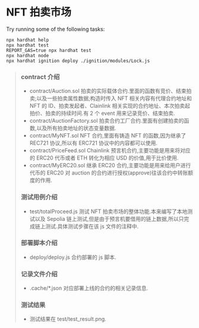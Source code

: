 # NFT 拍卖市场

Try running some of the following tasks:

```shell
npx hardhat help
npx hardhat test
REPORT_GAS=true npx hardhat test
npx hardhat node
npx hardhat ignition deploy ./ignition/modules/Lock.js
```

> ### contract 介绍
>
> - contract/Auction.sol 拍卖的实际载体合约.里面的函数有竞价、结束拍卖;以及一些拍卖属性数据;构造时传入 NFT 相关内容有代理合约地址和 NFT 的 ID、拍卖发起者、Clainlink 相关实现的合约地址、本次拍卖起拍价、拍卖的持续时间.有 2 个 event 用来记录竞价、结束拍卖.
> - contract/AuctionFactory.sol 拍卖合约工厂合约.里面有创建拍卖的函数,以及所有拍卖地址的状态变量数据.
> - contract/MyNFT.sol NFT 合约,里面有铸造 NFT 的函数,因为继承了 REC721 协议,所以有 ERC721 协议中的内容都可以使用.
> - contract/PriceFeed.sol Chainlink 预言机合约,主要功能是用来将对应的 ERC20 代币或者 ETH 转化为相应 USD 的价值,用于比价使用.
> - contract/MyERC20.sol 继承 ERC20 合约,主要功能是用来给用户进行代币的 ERC20 对 auction 的合约进行授权(approve)往该合约中转账额度的作用.
>
> ### 测试用例介绍
>
> - test/totalProceed.js 测试 NFT 拍卖市场的整体功能.本来编写了本地测试以及 Sepolia 链上测试,但是由于预言机要借用的链上数据,所以只完成链上测试.具体测试步骤在该 js 文件的注释中.
>
> ### 部署脚本介绍
>
> - deploy/deploy.js 合约部署的 js 脚本.
>
> ### 记录文件介绍
>
> - .cache/\*.json 对应部署上线的合约的相关记录信息.
>
> ### 测试结果
> - 测试结果在 test/test_result.png.  
